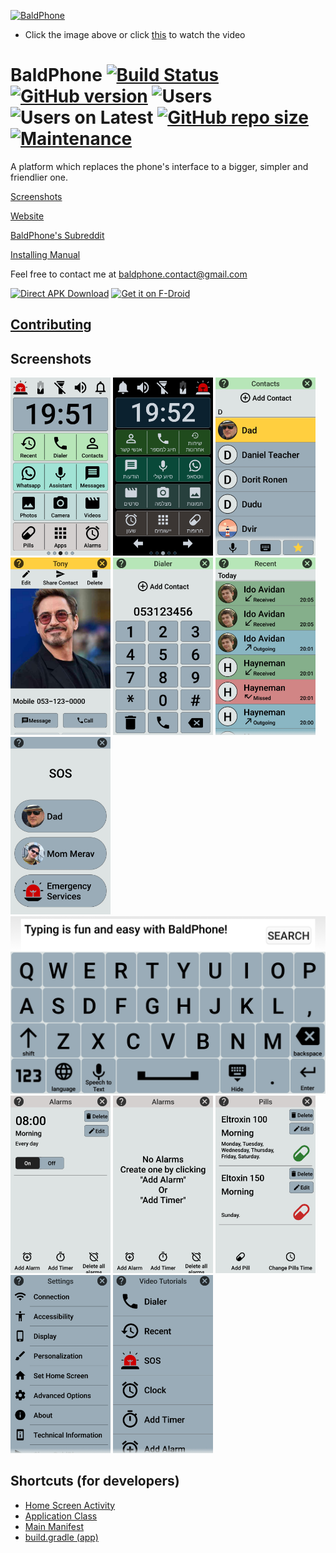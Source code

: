 [![BaldPhone](https://raw.githubusercontent.com/UriahShaulMandel/BaldPhone/master/logo/rectangle.png)](https://www.youtube.com/watch?v=G33E4XQp_Xw)
 - Click the image above or click [this](https://www.youtube.com/watch?v=G33E4XQp_Xw) to watch the video


# BaldPhone [![Build Status](https://travis-ci.com/UriahShaulMandel/BaldPhone.svg?branch=master)](https://travis-ci.com/UriahShaulMandel/BaldPhone) [![GitHub version](https://img.shields.io/github/tag/UriahShaulMandel/BaldPhone.svg)](https://github.com/UriahShaulMandel/BaldPhone/releases/latest) ![Users](https://img.shields.io/endpoint?url=https%3A%2F%2Fbpbadge.000webhostapp.com%2Fget_badge.php) ![Users on Latest](https://img.shields.io/endpoint?url=https%3A%2F%2Fbpbadge.000webhostapp.com%2Fget_badge_latest.php) [![GitHub repo size](https://img.shields.io/github/repo-size/UriahShaulMandel/BaldPhone)](https://github.com/UriahShaulMandel/BaldPhone) [![Maintenance](https://img.shields.io/maintenance/yes/2022)](https://github.com/UriahShaulMandel/BaldPhone)



A platform which replaces the phone's interface to a bigger, simpler and friendlier one.


[Screenshots](https://github.com/UriahShaulMandel/BaldPhoneScreenshots)


[Website](https://sites.google.com/view/baldphone)

[BaldPhone's Subreddit](https://www.reddit.com/r/BaldPhone/)

[Installing Manual](https://github.com/UriahShaulMandel/BaldPhone/raw/master/manual/Manual%20hebrew.pdf)

Feel free to contact me at baldphone.contact@gmail.com


[<img src="https://github.com/UriahShaulMandel/BaldPhone/blob/master/logo/direct_apk_download.png?raw=true" alt="Direct APK Download" height="80">](http://bit.ly/BALDPHONE)
[<img src="https://fdroid.gitlab.io/artwork/badge/get-it-on.png" alt="Get it on F-Droid" height="80">](https://f-droid.org/packages/com.bald.uriah.baldphone)



## [Contributing](https://github.com/UriahShaulMandel/BaldPhone/blob/master/CONTRIBUTING.md)

## Screenshots
[<img src="fastlane/metadata/android/en-US/images/phoneScreenshots/homescreen%20white.jpg" width=160>](https://raw.githubusercontent.com/UriahShaulMandel/BaldPhone/master/fastlane/metadata/android/en-US/images/phoneScreenshots/homescreen%20white.jpg)
[<img src="fastlane/metadata/android/en-US/images/phoneScreenshots/homescreen%20black.jpg" width=160>](https://raw.githubusercontent.com/UriahShaulMandel/BaldPhone/master/fastlane/metadata/android/en-US/images/phoneScreenshots/homescreen%20black.jpg)
[<img src="fastlane/metadata/android/en-US/images/phoneScreenshots/contacts.jpg" width=160>](https://raw.githubusercontent.com/UriahShaulMandel/BaldPhone/master/fastlane/metadata/android/en-US/images/phoneScreenshots/contacts.jpg)
[<img src="fastlane/metadata/android/en-US/images/phoneScreenshots/tony.jpg" width=160>](https://raw.githubusercontent.com/UriahShaulMandel/BaldPhone/master/fastlane/metadata/android/en-US/images/phoneScreenshots/tony.jpg)
[<img src="fastlane/metadata/android/en-US/images/phoneScreenshots/dialer.jpg" width=160>](https://raw.githubusercontent.com/UriahShaulMandel/BaldPhone/master/fastlane/metadata/android/en-US/images/phoneScreenshots/dialer.jpg)
[<img src="fastlane/metadata/android/en-US/images/phoneScreenshots/recents.jpg" width=160>](https://raw.githubusercontent.com/UriahShaulMandel/BaldPhone/master/fastlane/metadata/android/en-US/images/phoneScreenshots/recents.jpg)
[<img src="fastlane/metadata/android/en-US/images/phoneScreenshots/sos.jpg" width=160>](https://raw.githubusercontent.com/UriahShaulMandel/BaldPhone/master/fastlane/metadata/android/en-US/images/phoneScreenshots/sos.jpg)
[<img src="fastlane/metadata/android/en-US/images/phoneScreenshots/keyboard.jpg" width=505.68>](https://raw.githubusercontent.com/UriahShaulMandel/BaldPhone/master/fastlane/metadata/android/en-US/images/phoneScreenshots/keyboard.jpg)
[<img src="fastlane/metadata/android/en-US/images/phoneScreenshots/alarms.jpg" width=160>](https://raw.githubusercontent.com/UriahShaulMandel/BaldPhone/master/fastlane/metadata/android/en-US/images/phoneScreenshots/alarms.jpg)
[<img src="fastlane/metadata/android/en-US/images/phoneScreenshots/alarms%20empty.jpg" width=160>](https://raw.githubusercontent.com/UriahShaulMandel/BaldPhone/master/fastlane/metadata/android/en-US/images/phoneScreenshots/alarms%20empty.jpg)
[<img src="fastlane/metadata/android/en-US/images/phoneScreenshots/pills.jpg" width=160>](https://raw.githubusercontent.com/UriahShaulMandel/BaldPhone/master/fastlane/metadata/android/en-US/images/phoneScreenshots/pills.jpg)
[<img src="fastlane/metadata/android/en-US/images/phoneScreenshots/settings.jpg" width=160>](https://raw.githubusercontent.com/UriahShaulMandel/BaldPhone/master/fastlane/metadata/android/en-US/images/phoneScreenshots/settings.jpg)
[<img src="fastlane/metadata/android/en-US/images/phoneScreenshots/video%20tutorials.jpg" width=160>](https://raw.githubusercontent.com/UriahShaulMandel/BaldPhone/master/fastlane/metadata/android/en-US/images/phoneScreenshots/video%20tutorials.jpg)


## Shortcuts (for developers)
 - [Home Screen Activity](https://github.com/UriahShaulMandel/BaldPhone/blob/master/app/src/main/java/com/bald/uriah/baldphone/activities/HomeScreenActivity.java)
 - [Application Class](https://github.com/UriahShaulMandel/BaldPhone/blob/master/app/src/main/java/com/bald/uriah/baldphone/BaldPhone.java)
 - [Main Manifest](https://github.com/UriahShaulMandel/BaldPhone/blob/master/app/src/main/AndroidManifest.xml)
 - [build.gradle (app)](https://github.com/UriahShaulMandel/BaldPhone/blob/master/app/build.gradle)

